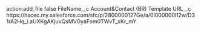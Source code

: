 <?xml version="1.0" encoding="UTF-8"?>
<CustomMetadata xmlns="http://soap.sforce.com/2006/04/metadata" xmlns:xsi="http://www.w3.org/2001/XMLSchema-instance" xmlns:xsd="http://www.w3.org/2001/XMLSchema">
    <label>action:add_file</label>
    <protected>false</protected>
    <values>
        <field>FileName__c</field>
        <value xsi:type="xsd:string">Account&amp;Contact (BR) Template</value>
    </values>
    <values>
        <field>URL__c</field>
        <value xsi:type="xsd:string">https://hscec.my.salesforce.com/sfc/p/2800000127Ge/a/0I000000l12w/D31rA2Hq_i.aUXKgAKjuvQsMVGyaFom0TWvT_xKr_mY</value>
    </values>
</CustomMetadata>
